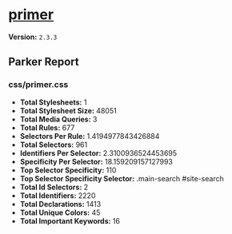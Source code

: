 # [primer]( http://primercss.io )

**Version:** `2.3.3`

## Parker Report

### css/primer.css

- **Total Stylesheets:** 1
- **Total Stylesheet Size:** 48051
- **Total Media Queries:** 3
- **Total Rules:** 677
- **Selectors Per Rule:** 1.4194977843426884
- **Total Selectors:** 961
- **Identifiers Per Selector:** 2.3100936524453695
- **Specificity Per Selector:** 18.159209157127993
- **Top Selector Specificity:** 110
- **Top Selector Specificity Selector:** .main-search #site-search
- **Total Id Selectors:** 2
- **Total Identifiers:** 2220
- **Total Declarations:** 1413
- **Total Unique Colors:** 45
- **Total Important Keywords:** 16
